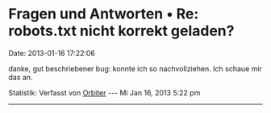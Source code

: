 Fragen und Antworten • Re: robots.txt nicht korrekt geladen?
============================================================

Date: 2013-01-16 17:22:06

danke, gut beschriebener bug: konnte ich so nachvollziehen. Ich schaue
mir das an.

Statistik: Verfasst von
[Orbiter](http://forum.yacy-websuche.de/memberlist.php?mode=viewprofile&u=2)
--- Mi Jan 16, 2013 5:22 pm

------------------------------------------------------------------------
